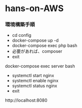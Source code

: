 # hans-on-AWS

### 環境構築手順
- cd config
- docker-compose up -d 
- docker-compose exec php bash 
- 必要があれば、composer 
- exit

docker-compose exec server bash 
- systemctl start nginx
- systemctl enable nginx
- systemctl status nginx
- exit

http://localhost:8080